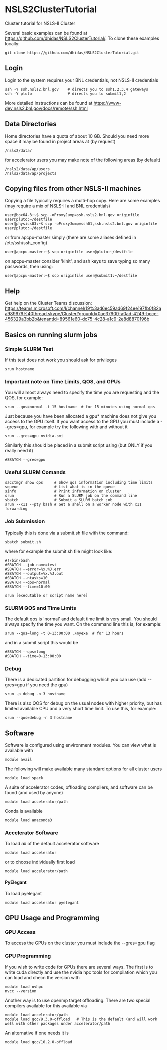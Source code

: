 # NSLS2ClusterTutorial
Cluster tutorial for NSLS-II Cluster

Several basic examples can be found at https://github.com/dhidas/NSLS2ClusterTutorial/.  To clone these examples locally:
```
git clone https://github.com/dhidas/NSLS2ClusterTutorial.git
```

## Login
Login to the system requires your BNL credentials, not NSLS-II credentials
```
ssh -Y ssh.nsls2.bnl.gov    # directs you to ssh1,2,3,4 gateways
ssh -Y pluto                # directs you to submit1,2
```
More detailed instructions can be found at https://www-dev.nsls2.bnl.gov/docs/remote/ssh.html

## Data Directories
Home directories have a quota of about 10 GB.  Should you need more space it may be found in project areas at (by request)
```
/nsls2/data/
```
for accelerator users you may make note of the following areas (by default)
```
/nsls2/data/ap/users
/nsls2/data/ap/projects
```

## Copying files from other NSLS-II machines
Copying a file typically requires a multi-hop copy.  Here are some examples (may require a mix of NSLS-II and BNL credentials)
```
user@box64-3:~$ scp -oProxyJump=ssh.nsls2.bnl.gov originfile user@pluto:~/destfile
user@physics03:~$ scp -oProxyJump=ssh01,ssh.nsls2.bnl.gov originfile user@pluto:~/destfile
```
or from apcpu-master simply (there are some aliases defined in /etc/ssh/ssh_config)
```
user@apcpu-master:~$ scp originfile user@pluto:~/destfile
```
on apcpu-master consider 'kinit', and ssh keys to save typing so many passwords, then using:
```
user@apcpu-master:~$ scp originfile user@submit1:~/destfile
```

## Help
Get help on the Cluster Teams discussion:
https://teams.microsoft.com/l/channel/19%3ad6ec59ad69f24ee197fb0f82aa989979%40thread.skype/Cluster?groupId=0ae37900-a0ad-4249-bcce-456329a3bb2b&tenantId=89561e60-dc75-4c28-a1c9-2e8d8870196b


## Basics on running slurm jobs

### Simple SLURM Test
If this test does not work you should ask for privileges
```
srun hostname
```

### Important note on Time Limits, QOS, and GPUs
You will almost always need to specify the time you are requesting and the QOS, for example:
```
srun --qos=normal -t 15 hostname  # for 15 minutes using normal qos
```
Just because you have been allocated a gpu* machine does not give you access to the GPU itself.  If you want access to the GPU you must include a --gres=gpu, for example try the following with and without it
```
srun --gres=gpu nvidia-smi
```
Similarly this should be placed in a submit script using (but ONLY if you really need it)
```
#SBATCH --gres=gpu
```

### Useful SLURM Comands
```
sacctmgr show qos     # Show qos information including time limits
squeue                # List what is in the queue
sinfo                 # Print information on cluster
srun                  # Run a SLURM job on the command line
sbatch                # Submit a SLURM batch job
srun --x11 --pty bash # Get a shell on a worker node with x11 forwarding
```

### Job Submission
Typically this is done via a submit.sh file with the command:
```
sbatch submit.sh
```
where for example the submit.sh file might look like:
```
#!/bin/bash
#SBATCH --job-name=test
#SBATCH --error=%x.%J.err
#SBATCH --output=%x.%J.out
#SBATCH --ntasks=10
#SBATCH --qos=normal
#SBATCH --time=10:00

srun [executable or script name here]
```

### SLURM QOS and Time Limits
The default qos is 'normal' and default time limit is very small.  You should always specify the time you want.  On the command line this is, for example:
```
srun --qos=long -t 0-13:00:00 ./myexe  # for 13 hours
```
and in a submit script this would be
```
#SBATCH --qos=long
#SBATCH --time=0-13:00:00
```

### Debug
There is a dedicated partition for debugging which you can use (add --gres=gpu if you need the gpu)
```
srun -p debug -n 3 hostname
```
There is also QOS for debug on the usual nodes with higher priority, but has limited available CPU and a very short time limit.  To use this, for example:
```
srun --qos=debug -n 3 hostname
```


## Software
Software is configured using environment modules. You can view what is available with
```
module avail
```
The following will make available many standard options for all cluster users
```
module load spack
```
A suite of accelerator codes, offloading compilers, and software can be found (and used by anyone)
```
module load accelerator/path
```
Conda is available
```
module load anaconda3
```

### Accelerator Software
To load *all* of the default accelerator software
```
module load accelerator
```
or to choose individually first load
```
module load accelerator/path
```
#### PyElegant
To load pyelegant
```
module load accelerator pyelegant
```

## GPU Usage and Programming
### GPU Access
To access the GPUs on the cluster you must include the --gres=gpu flag

### GPU Programming
If you wish to write code for GPUs there are several ways.  The first is to write cuda directly and use the nvidia hpc tools for compilation which you can load and checn the version with
```
module load nvhpc
nvcc --version
```
Another way is to use openmp target offloading.  There are two special compilers available for this available via
```
module load accelerator/path
module load gcc/9.3.0-offload   # This is the default (and will work well with other packages under accelerator/path
```
An alternative if one needs it is
```
module load gcc/10.2.0-offload
```
